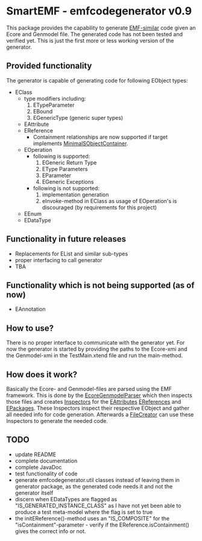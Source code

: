 # SmartEMF - emfcodegenerator v0.9

This package provides the capability to generate [EMF-similar](https://www.eclipse.org/modeling/emf/)
code given an Ecore and Genmodel file.
The generated code has not been tested and verified yet. This is just the first more or less working
version of the generator.

## Provided functionality
The generator is capable of generating code for following EObject types:
* EClass
	* type modifiers including:
		1. ETypeParameter
		2. EBound
		3. EGenericType (generic super types)
	* EAttribute
	* EReference
		* Containment relationships are now supported if target implements [MinimalSObjectContainer](./util/MinimalSObjectContainer).
	* EOperation
		* following is supported:
			1. EGeneric Return Type
			2. EType Parameters
			3. EParameter
			4. EGeneric Exceptions
		* following is not supported:
			1. implementation generation
			2. eInvoke-method in EClass as usage of EOperation's is discouraged (by requirements for this project)
	* EEnum
	* EDataType

## Functionality in future releases
* Replacements for EList and similar sub-types
* proper interfacing to call generator
* TBA

## Functionality which is not being supported (as of now)
* EAnnotation

## How to use?
There is no proper interface to communicate with the generator yet. For now the generator is started
by providing the paths to the Ecore-xmi and the Genmodel-xmi in the TestMain.xtend file and run the
main-method.

## How does it work?
Basically the Ecore- and Genmodel-files are parsed using the EMF framework. This is done by the
[EcoreGenmodelParser](./EcoreGenmodelParser.xtend) which then inspects those files and creates
[Inspectors](./inspectors/Inspector.xtend) for the [EAttributes](./inspectors/util/AttributeInspector.xtend)
[EReferences](./inspectors/util/ReferenceInspector.xtend) and [EPackages](./inspectors/util/PackageInspector.xtend).
These Inspectors inspect their respective EObject and gather all needed info for code generation.
Afterwards a [FileCreator](./creators/FileCreator.xtend) can use these Inspectors to generate the needed
code.

## TODO
* update README
* complete documentation
* complete JavaDoc
* test functionality of code
* generate emfcodegenerator.util classes instead of leaving them in generator package,
  as the generated code needs it and not the generator itself
* discern when EDataTypes are flagged as "IS_GENERATED_INSTANCE_CLASS" as I have not yet
  been able to produce a test meta-model where the flag is set to true
* the initEReference()-method uses an "IS_COMPOSITE" for the "isContainment"-parameter - verify
  if the EReference.isContainment() gives the correct info or not.
